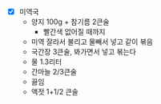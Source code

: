- [X] 미역국
  - 양지 100g + 참기름 2큰술
    - 빨간색 없어질 때까지
  - 미역 잘라서 불리고 물빼서 넣고 같이 볶음
  - 국간장 3큰술, 봐가면서 넣고 볶는다
  - 물 1.3리터
  - 간마늘 2/3큰술
  - 끓임
  - 액젓 1+1/2 큰술
